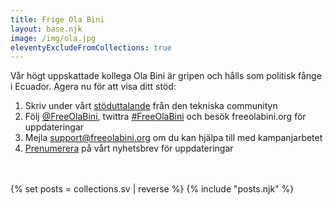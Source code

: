 ```yaml
---
title: Frige Ola Bini
layout: base.njk
image: /img/ola.jpg
eleventyExcludeFromCollections: true
---
```

Vår högt uppskattade kollega Ola Bini är gripen och hålls som politisk fånge i Ecuador. Agera nu för att visa ditt stöd:

1) Skriv under vårt <a href="/sv/statement" id="text-links">stöduttalande</a></a> från den tekniska communityn
2) Följ <a href="https://twitter.com/FreeOlaBini" id="text-links">@FreeOlaBini</a>, twittra <a href="https://twitter.com/intent/tweet?url=https://freeolabini.org&text=Digital+rights+defender+Ola+Bini+has+been+imprisoned+in+Ecuador.+Please+follow+@FreeOlaBini+%23FreeOlaBini" id="text-links">#FreeOlaBini</a> och besök freeolabini.org för uppdateringar
3) Mejla <a href="mailto:support@freeolabini.org" id="text-links">support&#64;freeolabini.org</a> om du kan hjälpa till med kampanjarbetet
4) <a href="/en/subscribe" id="text-links">Prenumerera</a> på vårt nyhetsbrev för uppdateringar

<br><br>
{% set posts = collections.sv | reverse %}
{% include "posts.njk" %}
